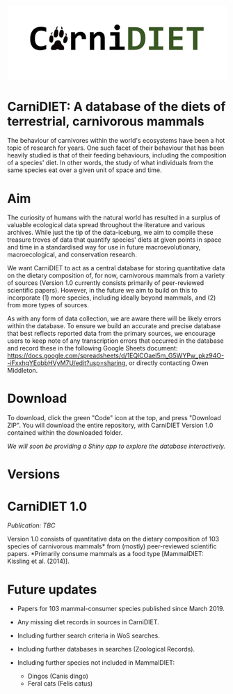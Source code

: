 ![GitHub Logo](/images/logo.png)

# CarniDIET: A database of the diets of terrestrial, carnivorous mammals
The behaviour of carnivores within the world's ecosystems have been a hot topic of research for years. One such facet of their behaviour that has been heavily studied is that of their feeding behaviours, including the composition of a species' diet. In other words, the study of what individuals from the same species eat over a given unit of space and time.


# Aim
The curiosity of humans with the natural world has resulted in a surplus of valuable ecological data spread throughout the literature and various archives. While just the tip of the data-iceburg, we aim to compile these treasure troves of data that quantify species' diets at given points in space and time in a standardised way for use in future macroevolutionary, macroecological, and conservation research.

We want CarniDIET to act as a central database for storing quantitative data on the dietary composition of, for now, carnivorous mammals from a variety of sources (Version 1.0 currently consists primarily of peer-reviewed scientific papers). However, in the future we aim to build on this to incorporate (1) more species, including ideally beyond mammals, and (2) from more types of sources.

As with any form of data collection, we are aware there will be likely errors within  the database. To ensure we build an accurate and precise database that best reflects reported data from the primary sources, we encourage users to keep note of any transcription errors that occurred in the database and record these in the following Google Sheets document: https://docs.google.com/spreadsheets/d/1EQlCOael5m_G5WYPw_pkz94O--iFxxhgYEobbHVyM7U/edit?usp=sharing, or directly contacting Owen Middleton. 

# Download
To download, click the green "Code" icon at the top, and press "Download ZIP". You will download the entire repository, with CarniDIET Version 1.0 contained within the downloaded folder.

*We will soon be providing a Shiny app to explore the database interactively.*


# Versions
# CarniDIET 1.0
*Publication: TBC*

Version 1.0 consists of quantitative data on the dietary composition of 103 species of carnivorous mammals* from (mostly) peer-reviewed scientific papers.
*Primarily consume mammals as a food type [MammalDIET: Kissling et al. (2014)].

# Future updates
- Papers for 103 mammal-consumer species published since March 2019.

- Any missing diet records in sources in CarniDIET.

- Including further search criteria in WoS searches.
 
- Including further databases in searches (Zoological Records).

- Including further species not included in MammalDIET:
    - Dingos (Canis dingo)
    - Feral cats (Felis catus)
